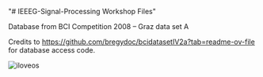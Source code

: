"# IEEEG-Signal-Processing Workshop Files" 

Database from BCI Competition 2008 – Graz data set A


Credits to https://github.com/bregydoc/bcidatasetIV2a?tab=readme-ov-file for database access code.

![iloveos](https://github.com/user-attachments/assets/517ede6d-99c2-4e4e-9420-84f1f7c700d3)
